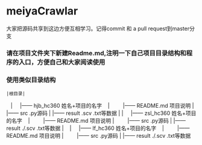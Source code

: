 # meiyaCrawlar
大家把源码共享到这边方便互相学习。记得commit 和 a pull request到master分支
### 请在项目文件夹下新建Readme.md,注明一下自己项目目录结构和程序的入口，方便自己和大家阅读使用

### 使用类似目录结构
    |根目录|
    |     |—— hjb_hc360  姓名+项目的名字
    |         |—— README.md 项目说明
    |         |—— src    .py源码
    |         |—— result .scv .txt等数据
    |
    |     |—— zsl_hc360  姓名+项目的名字
    |         |—— README.md 项目说明
    |         |—— src    .py源码
    |         |—— result ./.scv .txt等数据
    |
    |     |—— lf_hc360   姓名+项目的名字
    |         |—— README.md 项目说明
    |         |—— src    .py源码
    |         |—— result ./.scv .txt等数据
